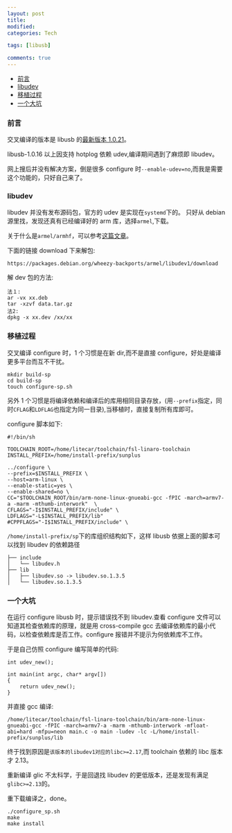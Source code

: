 ```yaml
---
layout: post
title:
modified:
categories: Tech

tags: [libusb]

comments: true
---
```


<!-- TOC -->

- [前言](#前言)
- [libudev](#libudev)
- [移植过程](#移植过程)
- [一个大坑](#一个大坑)

<!-- /TOC -->

### 前言

交叉编译的版本是 libusb 的[最新版本 1.0.21](https://sourceforge.net/projects/libusb/files/)。

libusb-1.0.16 以上因支持 hotplog 依赖 udev,编译期间遇到了麻烦即 libudev。

网上搜后并没有解决方案，倒是很多 configure 时`--enable-udev=no`,而我是需要这个功能的，只好自己来了。

### libudev

libudev 并没有发布源码包，官方的 udev 是实现在`systemd`下的。
只好从 debian 源里找，发现还真有已经编译好的 arm 库，选择`armel`,下载。

关于什么是`armel/armhf`，可以参考[这篇文章](http://www.veryarm.com/872.html)。

下面的链接 download 下来解包:

```sh
https://packages.debian.org/wheezy-backports/armel/libudev1/download
```

解 dev 包的方法:

```
法１:
ar -vx xx.deb
tar -xzvf data.tar.gz
法2:
dpkg -x xx.dev /xx/xx
```

### 移植过程

交叉编译 configure 时，1 个习惯是在新 dir,而不是直接 configure，好处是编译更多平台而互不干扰。

```
mkdir build-sp
cd build-sp
touch configure-sp.sh
```

另外 1 个习惯是将编译依赖和编译后的库用相同目录存放，(用`--prefix`指定，同时`CFLAG`和`LDFLAG`也指定为同一目录),当移植时，直接复制所有库即可。

configure 脚本如下:

```
#!/bin/sh

TOOLCHAIN_ROOT=/home/litecar/toolchain/fsl-linaro-toolchain
INSTALL_PREFIX=/home/install-prefix/sunplus

../configure \
--prefix=$INSTALL_PREFIX \
--host=arm-linux \
--enable-static=yes \
--enable-shared=no \
CC="$TOOLCHAIN_ROOT/bin/arm-none-linux-gnueabi-gcc -fPIC -march=armv7-a -marm -mthumb-interwork"  \
CFLAGS="-I$INSTALL_PREFIX/include" \
LDFLAGS="-L$INSTALL_PREFIX/lib"
#CPPFLAGS="-I$INSTALL_PREFIX/include" \
```

`/home/install-prefix/sp`下的库组织结构如下，这样 libusb 依据上面的脚本可以找到 libudev 的依赖路径

```
├── include
│   └── libudev.h
├── lib
│   ├── libudev.so -> libudev.so.1.3.5
│   └── libudev.so.1.3.5
```

### 一个大坑

在运行 configure libusb 时，提示错误找不到 libudev.查看 configure 文件可以知道其检查依赖库的原理，就是用 cross-compile gcc 去编译依赖库的最小代码，以检查依赖库是否工作。configure 报错并不提示为何依赖库不工作。

于是自己仿照 configure 编写简单的代码:

```
int udev_new();

int main(int argc, char* argv[])
{
	return udev_new();
}

```

并直接 gcc 编译:

```
/home/litecar/toolchain/fsl-linaro-toolchain/bin/arm-none-linux-gnueabi-gcc -fPIC -march=armv7-a -marm -mthumb-interwork -mfloat-abi=hard -mfpu=neon main.c -o main -ludev -lc -L/home/install-prefix/sunplus/lib

```

终于找到原因是`该版本的libudev1对应的libc>=2.17`,而 toolchain 依赖的 libc 版本才 2.13。

重新编译 glic 不太科学，于是回退找 libudev 的更低版本，还是发现有满足`glibc>=2.13`的。

重下载编译之，done。

```
./configure_sp.sh
make
make install
```
